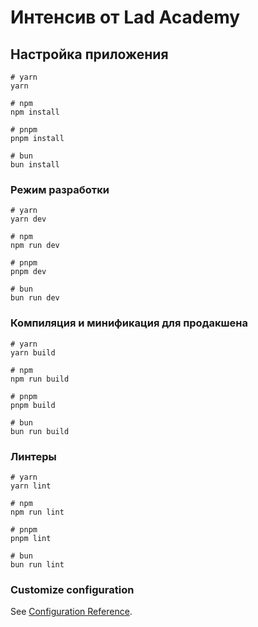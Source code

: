 # Интенсив от Lad Academy

## Настройка приложения

```
# yarn
yarn

# npm
npm install

# pnpm
pnpm install

# bun 
bun install
```

### Режим разработки

```
# yarn
yarn dev

# npm
npm run dev

# pnpm
pnpm dev

# bun 
bun run dev
```

### Компиляция и минификация для продакшена

```
# yarn
yarn build

# npm
npm run build

# pnpm
pnpm build

# bun 
bun run build
```

### Линтеры

```
# yarn
yarn lint

# npm
npm run lint

# pnpm
pnpm lint

# bun 
bun run lint
```

### Customize configuration

See [Configuration Reference](https://vitejs.dev/config/).
